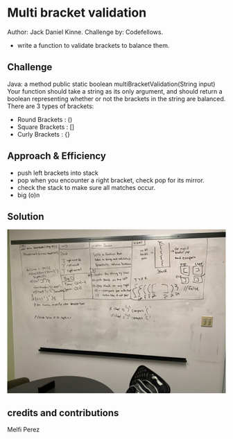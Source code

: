 # Multi bracket validation
Author: Jack Daniel Kinne.
Challenge by: Codefellows.
<!-- Short summary or background information -->
- write a function to validate brackets to balance them.

## Challenge
<!-- Description of the challenge -->
Java: a method public static boolean multiBracketValidation(String input)
Your function should take a string as its only argument, 
and should return a boolean representing whether or not the brackets 
in the string are balanced. There are 3 types of brackets:

- Round Brackets : ()
- Square Brackets : []
- Curly Brackets : {}

## Approach & Efficiency
<!-- What approach did you take? Why? What is the Big O space/time for this approach? -->
- push left brackets into stack
- pop when you encounter a right bracket, check pop for its mirror.  
- check the stack to make sure all matches occur.
- big (o)n

## Solution
<!-- Embedded whiteboard image -->
![whiteboard](../assets/code13whiteboard.jpg)

## credits and contributions
Melfi Perez
